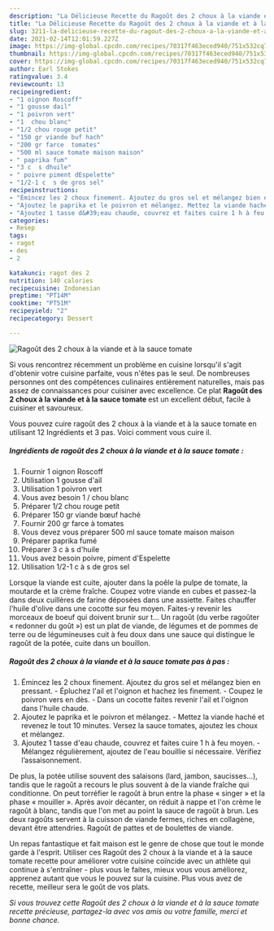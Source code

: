 ```yaml
---
description: "La Délicieuse Recette du Ragoût des 2 choux à la viande et à la sauce tomate"
title: "La Délicieuse Recette du Ragoût des 2 choux à la viande et à la sauce tomate"
slug: 3211-la-delicieuse-recette-du-ragout-des-2-choux-a-la-viande-et-a-la-sauce-tomate
date: 2021-02-14T12:01:59.227Z
image: https://img-global.cpcdn.com/recipes/70317f463eced940/751x532cq70/ragout-des-2-choux-a-la-viande-et-a-la-sauce-tomate-photo-principale-de-la-recette.jpg
thumbnail: https://img-global.cpcdn.com/recipes/70317f463eced940/751x532cq70/ragout-des-2-choux-a-la-viande-et-a-la-sauce-tomate-photo-principale-de-la-recette.jpg
cover: https://img-global.cpcdn.com/recipes/70317f463eced940/751x532cq70/ragout-des-2-choux-a-la-viande-et-a-la-sauce-tomate-photo-principale-de-la-recette.jpg
author: Earl Stokes
ratingvalue: 3.4
reviewcount: 13
recipeingredient:
- "1 oignon Roscoff"
- "1 gousse dail"
- "1 poivron vert"
- "1  chou blanc"
- "1/2 chou rouge petit"
- "150 gr viande buf hach"
- "200 gr farce  tomates"
- "500 ml sauce tomate maison maison"
- " paprika fum"
- "3 c  s dhuile"
- " poivre piment dEspelette"
- "1/2-1 c  s de gros sel"
recipeinstructions:
- "Émincez les 2 choux finement. Ajoutez du gros sel et mélangez bien en pressant. Épluchez l&#39;ail et l&#39;oignon et hachez les finement. Coupez le poivron vers en dès. Dans un cocotte faites revenir l&#39;ail et l&#39;oignon dans l&#39;huile chaude."
- "Ajoutez le paprika et le poivron et mélangez. Mettez la viande haché et revenez le tout 10 minutes. Versez la sauce tomates, ajoutez les choux et mélangez."
- "Ajoutez 1 tasse d&#39;eau chaude, couvrez et faites cuire 1 h à feu moyen. Mélangez régulièrement, ajoutez de l&#39;eau bouillie si nécessaire. Vérifiez l’assaisonnement."
categories:
- Resep
tags:
- ragot
- des
- 2

katakunci: ragot des 2 
nutrition: 140 calories
recipecuisine: Indonesian
preptime: "PT14M"
cooktime: "PT51M"
recipeyield: "2"
recipecategory: Dessert

---
```



![Ragoût des 2 choux à la viande et à la sauce tomate](https://img-global.cpcdn.com/recipes/70317f463eced940/751x532cq70/ragout-des-2-choux-a-la-viande-et-a-la-sauce-tomate-photo-principale-de-la-recette.jpg)

Si vous rencontrez récemment un problème en cuisine lorsqu'il s'agit d'obtenir votre cuisine parfaite, vous n'êtes pas le seul. De nombreuses personnes ont des compétences culinaires entièrement naturelles, mais pas assez de connaissances pour cuisiner avec excellence. Ce plat <strong> Ragoût des 2 choux à la viande et à la sauce tomate </strong> est un excellent début, facile à cuisiner et savoureux.

<!--inarticleads1-->

Vous pouvez cuire ragoût des 2 choux à la viande et à la sauce tomate en utilisant 12 Ingrédients et 3 pas. Voici comment vous cuire il.

##### Ingrédients de ragoût des 2 choux à la viande et à la sauce tomate :

1. Fournir 1 oignon Roscoff
1. Utilisation 1 gousse d&#39;ail
1. Utilisation 1 poivron vert
1. Vous avez besoin 1 / chou blanc
1. Préparer 1/2 chou rouge petit
1. Préparer 150 gr viande bœuf haché
1. Fournir 200 gr farce à tomates
1. Vous devez vous préparer 500 ml sauce tomate maison maison
1. Préparer  paprika fumé
1. Préparer 3 c à s d&#39;huile
1. Vous avez besoin  poivre, piment d&#39;Espelette
1. Utilisation 1/2-1 c à s de gros sel


Lorsque la viande est cuite, ajouter dans la poêle la pulpe de tomate, la moutarde et la crème fraîche. Coupez votre viande en cubes et passez-la dans deux cuillères de farine déposées dans une assiette. Faites chauffer l&#39;huile d&#39;olive dans une cocotte sur feu moyen. Faites-y revenir les morceaux de boeuf qui doivent brunir sur t… Un ragoût (du verbe ragoûter « redonner du goût ») est un plat de viande, de légumes et de pommes de terre ou de légumineuses cuit à feu doux dans une sauce qui distingue le ragoût de la potée, cuite dans un bouillon. 

<!--inarticleads2-->

##### Ragoût des 2 choux à la viande et à la sauce tomate pas à pas :

1. Émincez les 2 choux finement. Ajoutez du gros sel et mélangez bien en pressant. - Épluchez l&#39;ail et l&#39;oignon et hachez les finement. - Coupez le poivron vers en dès. - Dans un cocotte faites revenir l&#39;ail et l&#39;oignon dans l&#39;huile chaude.
1. Ajoutez le paprika et le poivron et mélangez. - Mettez la viande haché et revenez le tout 10 minutes. Versez la sauce tomates, ajoutez les choux et mélangez.
1. Ajoutez 1 tasse d&#39;eau chaude, couvrez et faites cuire 1 h à feu moyen. - Mélangez régulièrement, ajoutez de l&#39;eau bouillie si nécessaire. Vérifiez l’assaisonnement.


De plus, la potée utilise souvent des salaisons (lard, jambon, saucisses…), tandis que le ragoût a recours le plus souvent à de la viande fraîche qui conditionne. On peut torréfier le ragoût à brun entre la phase « singer » et la phase « mouiller ». Après avoir décanter, on réduit à nappe et l&#39;on crème le ragoût à blanc, tandis que l&#39;on met au point la sauce de ragoût à brun. Les deux ragoûts servent à la cuisson de viande fermes, riches en collagène, devant être attendries. Ragoût de pattes et de boulettes de viande. 

<!--inarticleads1-->

<p>
Un repas fantastique et fait maison est le genre de chose que tout le monde garde à l'esprit. Utiliser ces Ragoût des 2 choux à la viande et à la sauce tomate recette pour améliorer votre cuisine coïncide avec un athlète qui continue à s'entraîner - plus vous le faites, mieux vous vous améliorez, apprenez autant que vous le pouvez sur la cuisine. Plus vous avez de recette, meilleur sera le goût de vos plats.
</p>

<p>
<i>Si vous trouvez cette Ragoût des 2 choux à la viande et à la sauce tomate recette précieuse, partagez-la avec vos amis ou votre famille, merci et bonne chance.</i>
</p>
